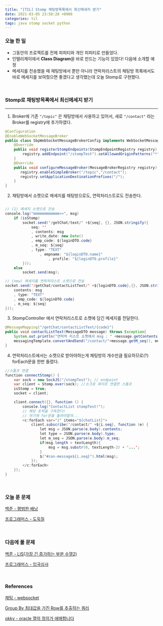 ```yaml
---
title: "[TIL] Stomp 채팅방목록에서 최신메세지 받기"
date: 2021-03-05 23:58:28 +0900
categories: til
tags: java stomp socket python
---
```


### 오늘 한 일

- 그동안의 프로젝트를 전체 피피티와 개인 피피티로 만들었다.
- 인텔리제이에서 **Class Diagram**을 바로 만드는 기능이 있었다! 다음에 소개할 예정
- 메세지를 전송했을 때 채팅방에서 뿐만 아니라 연락처리스트의 채팅방 목록에서도 바로 메세지를 보여줬으면 좋겠다고 생각했는데 오늘 Stomp로 구현했다.



<br>

### Stomp로 채팅방목록에서 최신메세지 받기

---

1. Broker에 기존 `"/topic"` 은 채팅방에서 사용하고 있어서, 새로 `"/contact"` 라는 Broker를  registry에 추가하였다.

```java
@Configuration
@EnableWebSocketMessageBroker
public class SbpWebSocketMessageBrokerConfig implements WebSocketMessageBrokerConfigurer {
	@Override
	public void registerStompEndpoints(StompEndpointRegistry registry) {
        registry.addEndpoint("/stompTest").setAllowedOriginPatterns("*").withSockJS();
    }
	@Override
    public void configureMessageBroker(MessageBrokerRegistry registry) {
	   registry.enableSimpleBroker("/topic","/contact");
       registry.setApplicationDestinationPrefixes("/");
    }
}
```

2. 채팅방에서 소켓으로 메세지를 채팅방으로도, 연락처리스트로도 전송한다.

```java

// (1) 메세지 소켓으로 전송
console.log("mmmmmmmmmmmm>>", msg)
    if (isStomp)
        socket.send('/getChat/text/' +${seq}, {}, JSON.stringify({
            seq: ''
            , contents: msg
            , write_date: new Date()
            , emp_code: ${loginDTO.code}
            , m_seq: ${seq}
            , type: "TEXT"
                , empname: "${loginDTO.name}"
                    , profile: "${loginDTO.profile}"
        }));
    else
        socket.send(msg);

// (new) 메세지를 연락처리스트 소켓으로 전송
socket.send('/getChat/contactListText/' +${loginDTO.code},{}, JSON.stringify({
    contents: msg
    , type: "TEXT"
    , emp_code: ${loginDTO.code}
    , m_seq: ${seq}
}));
```

3. StompController 에서 연락처리스트로 소켓에 담긴 메세지를 전달한다.

```java
@MessageMapping("/getChat/contactListText/{code}")
public void contactListText(MessageDTO message) throws Exception{
    System.out.println("연락처 리스트 소켓에서 msg : " +message.getContents());
    messagingTemplate.convertAndSend("/contact/"+message.getM_seq(), message);
}
```

4. 연락처리스트에서는 소켓으로 받아야하는게 채팅방의 개수만큼 필요하므로(?) forEach문을 한번 돌렸다.

```java
//스톰프 연결
function connectStomp() {
    var sock = new SockJS("/stompTest"); // endpoint
    var client = Stomp.over(sock); //소크로 파이프 연결한 스톰프
    isStomp = true;
    socket = client;

    client.connect({}, function () {
        console.log("ContactList stompTest!");
        // 해당 토픽을 구독한다!
        // 여기에 for문을 돌려야할까...
        <c:forEach var="i" items="${chatList}">
            client.subscribe('/contact/' +${i.seq}, function (e) {
                let msg = JSON.parse(e.body).contents;
                let type = JSON.parse(e.body).type;
                let m_seq = JSON.parse(e.body).m_seq;
                if(msg.length > textLength){
                    msg = msg.substr(0, textLength-2) + '...';
                }
                $("#con-message${i.seq}").html(msg);
            });
        </c:forEach>
    });
}
```



<br>

### 오늘 푼 문제

[백준 - 평범한 배낭](https://www.acmicpc.net/problem/12865)

[프로그래머스 - 도둑질](https://programmers.co.kr/learn/courses/30/lessons/42897)



<br>

### 다음에 풀 문제

[백준 - LIS(가장 긴 증가하는 부분 수열2)](https://www.acmicpc.net/problem/12015)

[프로그래머스 - 입국심사](https://programmers.co.kr/learn/courses/30/lessons/43238)



<br>

### References

[채팅 - websocket](https://rmcodestar.github.io/websocket/2019/02/11/spring-websocket/)

[Group By 최대값을 가진 Row를 추출하는 쿼리](https://helloino.tistory.com/120)

[okky - oracle 열의 정의가 애매합니다](https://okky.kr/article/300931?note=1000506)
